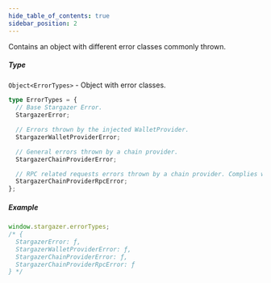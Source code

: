 ```yaml
---
hide_table_of_contents: true
sidebar_position: 2
---
```


<head>
  <meta
    name="description"
    content="Contains an object with different error classes commonly thrown."
  />
</head>

<intro-end />

Contains an object with different error classes commonly thrown.

##### Type

`Object<ErrorTypes>` - Object with error classes.

```typescript title="ErrorTypes"
type ErrorTypes = {
  // Base Stargazer Error.
  StargazerError;

  // Errors thrown by the injected WalletProvider.
  StargazerWalletProviderError;

  // General errors thrown by a chain provider.
  StargazerChainProviderError;

  // RPC related requests errors thrown by a chain provider. Complies with EIP-1193.
  StargazerChainProviderRpcError;
};
```

##### Example

```typescript title="TypeScript"
window.stargazer.errorTypes;
/* {
  StargazerError: ƒ,
  StargazerWalletProviderError: ƒ, 
  StargazerChainProviderError: ƒ, 
  StargazerChainProviderRpcError: ƒ
} */
```

